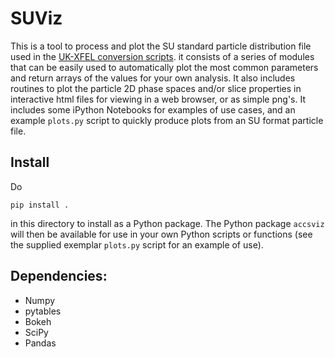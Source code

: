 # SUViz

This is a tool to process and plot the SU standard particle distribution file used in the [UK-XFEL conversion scripts](https://github.com/UKFELs/FXFEL). it consists of a series of modules that can be easily used to automatically plot the most common parameters and return arrays of the values for your own analysis. It also includes routines to plot the particle 2D phase spaces and/or slice properties in interactive html files for viewing in a web browser, or as simple png's. It includes some iPython Notebooks for examples of use cases, and an example `plots.py` script to quickly produce plots from an SU format particle file.

## Install

Do

```
pip install .
```

in this directory to install as a Python package. The Python package `accsviz` will then be available for use in your own Python scripts or functions (see the supplied exemplar `plots.py` script for an example of use).

## Dependencies:

 - Numpy
 - pytables
 - Bokeh
 - SciPy
 - Pandas
